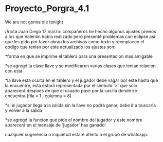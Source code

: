 # Proyecto_Porgra_4.1
We are not gonna die tonight


//nota Juan Diego 17 marzo:
compañeros he hecho algunos ajustes previos a los que Valentin había realizado pero presenté problemas con eclipse
así que les pido por favor abran los archivos como texto y reemplacen el código que tenian por este actualizado
los ajustes son:

*forma en que se imprime el tablero para una presentacion mas amigable

*se agregó la clase llave y se modificaron varias clases que tenian relacion con esta 

*la llave está oculta en el tablero y el jugador debe vagar por este hasta que la encuentre, esta estará representada
por el símbolo '>' que solo aparecerá despues de que el usuario pase por la casilla donde se encuentra (fila = 1 , columna  = 8)

*si el jugador llega a la salida sin la llave no podrá ganar, debe ir a buscarla y volver a la salida

*se agregó la funcion que pide el nombre del jugador y este nombre aparecerá en el mensaje de 'jugador' has ganado!

cualquier sugerencia o inquietud estaré atento a el grupo de whatsapp.
